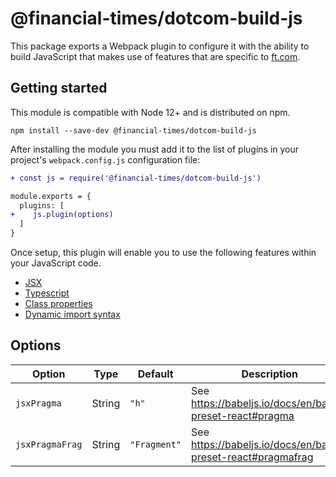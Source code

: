 # @financial-times/dotcom-build-js

This package exports a Webpack plugin to configure it with the ability to build JavaScript that makes use of features that are specific to [ft.com].

[ft.com]: https://www.ft.com/

## Getting started

This module is compatible with Node 12+ and is distributed on npm.

```
npm install --save-dev @financial-times/dotcom-build-js
```

After installing the module you must add it to the list of plugins in your project's `webpack.config.js` configuration file:

```diff
+ const js = require('@financial-times/dotcom-build-js')

module.exports = {
  plugins: [
+    js.plugin(options)
  ]
}
```

Once setup, this plugin will enable you to use the following features within your JavaScript code.

* [JSX](https://reactjs.org/docs/introducing-jsx.html)
* [Typescript](https://www.typescriptlang.org/)
* [Class properties](https://github.com/tc39/proposal-class-public-fields)
* [Dynamic import syntax](https://developers.google.com/web/updates/2017/11/dynamic-import)

## Options

| Option                 | Type    | Default      | Description                                                          |
|------------------------|---------|--------------|----------------------------------------------------------------------|
| `jsxPragma`            | String  | `"h"`        | See https://babeljs.io/docs/en/babel-preset-react#pragma             |
| `jsxPragmaFrag`        | String  | `"Fragment"` | See https://babeljs.io/docs/en/babel-preset-react#pragmafrag         |

[1]: https://www.npmjs.com/package/babel-plugin-transform-require-default
